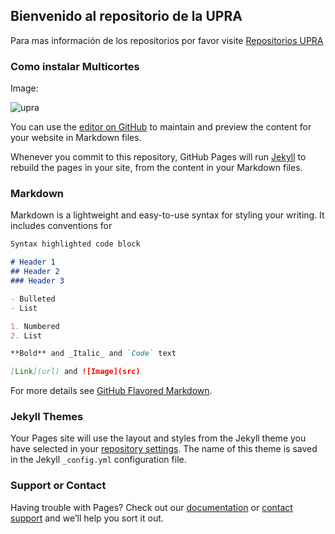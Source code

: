 ## Bienvenido al repositorio de la UPRA

Para mas información de los repositorios por favor visite
[Repositorios UPRA](https://github.com/UpraAnalisis?tab=repositories)

### Como instalar Multicortes ###

Image:

![upra](http://www.esri.com/~/media/Images/Content/products/3d-capabilities/GIF.gif)


You can use the [editor on GitHub](https://github.com/UpraAnalisis/UpraAnalisis.github.io/edit/master/index.md) to maintain and preview the content for your website in Markdown files.

Whenever you commit to this repository, GitHub Pages will run [Jekyll](https://jekyllrb.com/) to rebuild the pages in your site, from the content in your Markdown files.

### Markdown

Markdown is a lightweight and easy-to-use syntax for styling your writing. It includes conventions for

```markdown
Syntax highlighted code block

# Header 1
## Header 2
### Header 3

- Bulleted
- List

1. Numbered
2. List

**Bold** and _Italic_ and `Code` text

[Link](url) and ![Image](src)
```

For more details see [GitHub Flavored Markdown](https://guides.github.com/features/mastering-markdown/).

### Jekyll Themes

Your Pages site will use the layout and styles from the Jekyll theme you have selected in your [repository settings](https://github.com/UpraAnalisis/UpraAnalisis.github.io/settings). The name of this theme is saved in the Jekyll `_config.yml` configuration file.

### Support or Contact

Having trouble with Pages? Check out our [documentation](https://help.github.com/categories/github-pages-basics/) or [contact support](https://github.com/contact) and we’ll help you sort it out.
